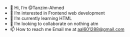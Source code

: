 - 👋 Hi, I’m @Tanzim-Ahmed
- 👀 I’m interested in Frontend web development
- 🌱 I’m currently learning HTML
- 💞️ I’m looking to collaborate on nothing atm
- 📫 How to reach me Email me at aal601288@gmail.com
<!---
Tanzim-Ahmed/Tanzim-Ahmed is a ✨ special ✨ repository because its `README.md` (this file) appears on your GitHub profile.
You can click the Preview link to take a look at your changes.
--->
